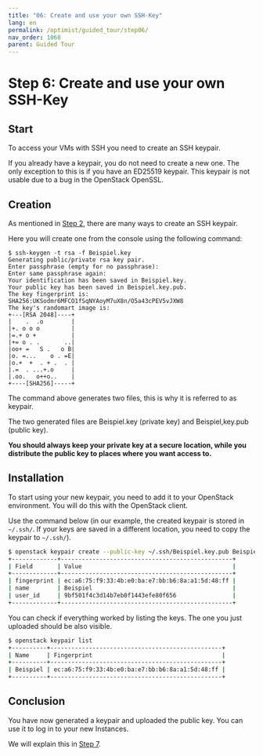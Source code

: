 ```yaml
---
title: "06: Create and use your own SSH-Key"
lang: en
permalink: /optimist/guided_tour/step06/
nav_order: 1060
parent: Guided Tour
---
```


# Step 6: Create and use your own SSH-Key

## Start

To access your VMs with SSH you need to create an SSH keypair.

If you already have a keypair, you do not need to create a new one. The
only exception to this is if you have an ED25519
keypair. This keypair is not usable due to a bug in the OpenStack OpenSSL.

## Creation

As mentioned in [Step 2](/optimist/guided_tour/step2/), there are many ways to create an SSH keypair.

Here you will create one from the console using the following command:

```text
$ ssh-keygen -t rsa -f Beispiel.key
Generating public/private rsa key pair.
Enter passphrase (empty for no passphrase):
Enter same passphrase again:
Your identification has been saved in Beispiel.key.
Your public key has been saved in Beispiel.key.pub.
The key fingerprint is:
SHA256:UKSodmr6MFCO1fSqNYAoyM7uX8n/O5a43cPEV5vJXW8
The key's randomart image is:
+---[RSA 2048]----+
|    .  .o        |
|+. o o o         |
|=.+ o +          |
|+= o . .       ..|
|oo+ =   S .   o B|
|o. =...    o . =E|
|o.+  +  . + .  . |
|.=  . ...+.o     |
|.oo.   o++o..    |
+----[SHA256]-----+
```

The command above generates two files, this is why it is referred to as
keypair.

The two generated files are Beispiel.key (private key) and
Beispiel,key.pub (public key).

**You should always keep your private key at a secure location, while you distribute the public key to places where you want access to.**

## Installation

To start using your new keypair, you need to add it to your OpenStack environment. You will do this with the OpenStack client.

Use the command below (in our example, the created keypair is stored in
`~/.ssh/`. If your keys are saved in a different location, you need to copy the
keypair to `~/.ssh/`).

```bash
$ openstack keypair create --public-key ~/.ssh/Beispiel.key.pub Beispiel
+-------------+-------------------------------------------------+
| Field       | Value                                           |
+-------------+-------------------------------------------------+
| fingerprint | ec:a6:75:f9:33:4b:e0:ba:e7:bb:b6:8a:a1:5d:48:ff |
| name        | Beispiel                                        |
| user_id     | 9bf501f4c3d14b7eb0f1443efe80f656                |
+-------------+-------------------------------------------------+
```

You can check if everything worked by listing the keys. The one you
just uploaded should be also visible.

```bash
$ openstack keypair list
+----------+-------------------------------------------------+
| Name     | Fingerprint                                     |
+----------+-------------------------------------------------+
| Beispiel | ec:a6:75:f9:33:4b:e0:ba:e7:bb:b6:8a:a1:5d:48:ff |
+----------+-------------------------------------------------+
```

## Conclusion

You have now generated a keypair and uploaded the public key. You can
use it to log in to your new Instances.

We will explain this in [Step 7](/optimist/guided_tour/step7/).
